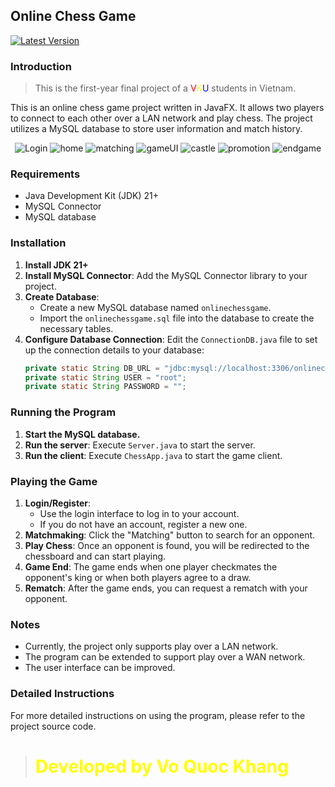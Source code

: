 ## Online Chess Game

<a href="https://github.com/Khang-23ITB093/OnlineChessGame/releases"><img src="https://img.shields.io/github/v/release/Khang-23ITB093/OnlineChessGame?5&style=for-the-badge" alt="Latest Version"></a>

### Introduction
> This is the first-year final project of a <span style="color: red;">V</span><span style="color: yellow;">K</span><span style="color: Blue;">U</span> students in Vietnam.

This is an online chess game project written in JavaFX. It allows two players to connect to each other over a LAN network and play chess. The project utilizes a MySQL database to store user information and match history.

<p align="center">

<img src="https://github.com/Khang-23ITB093/OnlineChessGame/blob/main/Image/login.png?raw=true" alt="Login">
<img src="https://github.com/Khang-23ITB093/OnlineChessGame/blob/main/Image/home.png?raw=true" alt="home">
<img src="https://github.com/Khang-23ITB093/OnlineChessGame/blob/main/Image/matching.png?raw=true" alt="matching">
<img src="https://github.com/Khang-23ITB093/OnlineChessGame/blob/main/Image/gameUI.png?raw=true" alt="gameUI">
<img src="https://github.com/Khang-23ITB093/OnlineChessGame/blob/main/Image/castle.png?raw=true" alt="castle">
<img src="https://github.com/Khang-23ITB093/OnlineChessGame/blob/main/Image/promotion.png?raw=true" alt="promotion">
<img src="https://github.com/Khang-23ITB093/OnlineChessGame/blob/main/Image/endgame.png?raw=true" alt="endgame">
</p>

### Requirements

* Java Development Kit (JDK) 21+
* MySQL Connector
* MySQL database

### Installation

1. **Install JDK 21+**
2. **Install MySQL Connector**: Add the MySQL Connector library to your project.
3. **Create Database**:
    * Create a new MySQL database named `onlinechessgame`.
    * Import the `onlinechessgame.sql` file into the database to create the necessary tables.
4. **Configure Database Connection**: Edit the `ConnectionDB.java` file to set up the connection details to your database:
    ```java
    private static String DB_URL = "jdbc:mysql://localhost:3306/onlinechessgame";
    private static String USER = "root";
    private static String PASSWORD = "";
    ```

### Running the Program

1. **Start the MySQL database.**
2. **Run the server**: Execute `Server.java` to start the server.
3. **Run the client**: Execute `ChessApp.java` to start the game client.

### Playing the Game

1. **Login/Register**:
    * Use the login interface to log in to your account.
    * If you do not have an account, register a new one.
2. **Matchmaking**: Click the "Matching" button to search for an opponent.
3. **Play Chess**: Once an opponent is found, you will be redirected to the chessboard and can start playing.
4. **Game End**: The game ends when one player checkmates the opponent's king or when both players agree to a draw.
5. **Rematch**: After the game ends, you can request a rematch with your opponent.

### Notes

* Currently, the project only supports play over a LAN network.
* The program can be extended to support play over a WAN network.
* The user interface can be improved.

### Detailed Instructions

For more detailed instructions on using the program, please refer to the project source code.


>  <h1 style="color: yellow">Developed by Vo Quoc Khang</h1>
